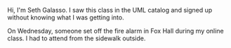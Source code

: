 Hi, I'm Seth Galasso. I saw this class in the UML catalog and signed up without knowing what I was getting into.

On Wednesday, someone set off the fire alarm in Fox Hall during my online class. I had to attend from the sidewalk outside.

